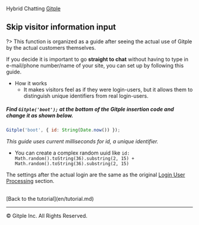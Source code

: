 Hybrid Chatting [Gitple](https://gitple.io/en)

## Skip visitor information input

?> This function is organized as a guide after seeing the actual use of Gitple by the actual customers themselves.

If you decide it is important to go **straight to chat** without having to type in e-mail/phone number/name of your site, you can set up by following this guide.

* How it works
  - It makes visitors feel as if they were login-users, but it allows them to distinguish unique identifiers from real login-users.

 
##### Find `Gitple('boot');` at the bottom of the Gitple insertion code and change it as shown below.

```javascript
Gitple('boot', { id: String(Date.now()) });
```

*This guide uses current milliseconds for id, a unique identifier.*
  - You can create a complex random uuid like 
    `id: Math.random().toString(36).substring(2, 15) + Math.random().toString(36).substring(2, 15)`


The settings after the actual login are the same as the original [Login User Processing](en/web-sdk.md) section.

<br>
[Back to the tutorial](en/tutorial.md)

---

© Gitple Inc. All Rights Reserved.
